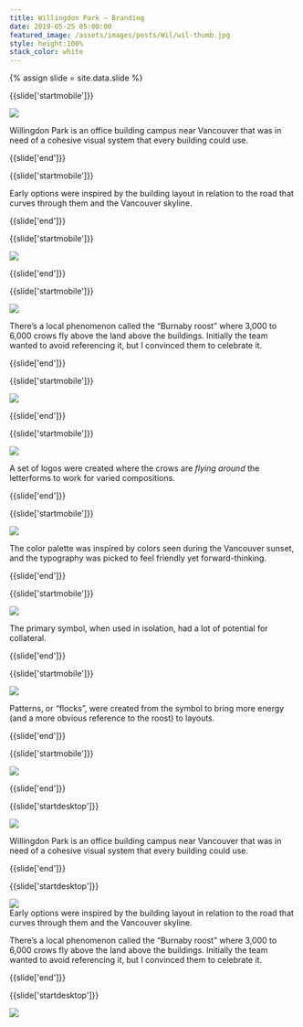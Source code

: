 ```yaml
---
title: Willingdon Park — Branding
date: 2019-05-25 05:00:00
featured_image: /assets/images/posts/Wil/wil-thumb.jpg
style: height:100%
stack_color: white
---
```

{% assign slide = site.data.slide %}


{{slide['startmobile']}}

<div><img class='full-width' src='{{ site.url }}/assets/images/posts/Wil/wil-1-mobile.png' srcset='{{ site.url }}/assets/images/posts/Wil/wil-1-mobile.png 375w, {{ site.url }}/assets/images/posts/Wil/wil-1-mobile@2x.png 750w, {{ site.url }}/assets/images/posts/Wil/wil-1-mobile@3x.png 1125w'></div>

<p class='bg'>Willingdon Park is an office building campus near Vancouver that was in need of a cohesive visual system that every building could use.</p>

{{slide['end']}}



{{slide['startmobile']}}

Early options were inspired by the building layout in relation to the road that curves through them and the Vancouver skyline.

{{slide['end']}}



{{slide['startmobile']}}

<div><img class='full-height' src='{{ site.url }}/assets/images/posts/Wil/wil-2-mobile.png' srcset='{{ site.url }}/assets/images/posts/Wil/wil-2-mobile.png 375w, {{ site.url }}/assets/images/posts/Wil/wil-2-mobile@2x.png 750w, {{ site.url }}/assets/images/posts/Wil/wil-2-mobile@3x.png 1125w'></div>

{{slide['end']}}



{{slide['startmobile']}}

<div><img class='full-height' src='{{ site.url }}/assets/images/posts/Wil/wil-3-mobile.png' srcset='{{ site.url }}/assets/images/posts/Wil/wil-3-mobile.png 375w, {{ site.url }}/assets/images/posts/Wil/wil-3-mobile@2x.png 750w, {{ site.url }}/assets/images/posts/Wil/wil-3-mobile@3x.png 1125w'></div>

<p class='bg-dark'>There’s a local phenomenon called the “Burnaby roost” where 3,000 to 6,000 crows fly above the land above the buildings. Initially the team wanted to avoid referencing it, but I convinced them to celebrate it.</p>

{{slide['end']}}



{{slide['startmobile']}}

<div><img class='full-height' src='{{ site.url }}/assets/images/posts/Wil/wil-4-mobile.png' srcset='{{ site.url }}/assets/images/posts/Wil/wil-4-mobile.png 375w, {{ site.url }}/assets/images/posts/Wil/wil-4-mobile@2x.png 750w, {{ site.url }}/assets/images/posts/Wil/wil-4-mobile@3x.png 1125w'></div>

{{slide['end']}}



{{slide['startmobile']}}

<div><img class='full-height' src='{{ site.url }}/assets/images/posts/Wil/wil-5-mobile.png' srcset='{{ site.url }}/assets/images/posts/Wil/wil-5-mobile.png 375w, {{ site.url }}/assets/images/posts/Wil/wil-5-mobile@2x.png 750w, {{ site.url }}/assets/images/posts/Wil/wil-5-mobile@3x.png 1125w'></div>

<p class='bg-dark'>A set of logos were created where the crows are <em>flying around</em> the letterforms to work for varied compositions.</p>

{{slide['end']}}



{{slide['startmobile']}}

<div><img class='full-height' src='{{ site.url }}/assets/images/posts/Wil/wil-6-mobile.png' srcset='{{ site.url }}/assets/images/posts/Wil/wil-6-mobile.png 375w, {{ site.url }}/assets/images/posts/Wil/wil-6-mobile@2x.png 750w, {{ site.url }}/assets/images/posts/Wil/wil-6-mobile@3x.png 1125w'></div>

<p class='bg-dark'>The color palette was inspired by colors seen during the Vancouver sunset, and the typography was picked to feel friendly yet forward-thinking.</p>

{{slide['end']}}




{{slide['startmobile']}}

<div><img class='full-height' src='{{ site.url }}/assets/images/posts/Wil/wil-7-mobile.png' srcset='{{ site.url }}/assets/images/posts/Wil/wil-7-mobile.png 375w, {{ site.url }}/assets/images/posts/Wil/wil-7-mobile@2x.png 750w, {{ site.url }}/assets/images/posts/Wil/wil-7-mobile@3x.png 1125w'></div>

<p class='bg-dark'>The primary symbol, when used in isolation, had a lot of potential for collateral.</p>

{{slide['end']}}



{{slide['startmobile']}}

<div><img class='full-width' src='{{ site.url }}/assets/images/posts/Wil/wil-8-mobile.png' srcset='{{ site.url }}/assets/images/posts/Wil/wil-8-mobile.png 375w, {{ site.url }}/assets/images/posts/Wil/wil-8-mobile@2x.png 750w, {{ site.url }}/assets/images/posts/Wil/wil-8-mobile@3x.png 1125w'></div>

<p class='bg'>Patterns, or “flocks”, were created from the symbol to bring more energy (and a more obvious reference to the roost) to layouts.</p>

{{slide['end']}}



{{slide['startmobile']}}

<div><img class='full-width' src='{{ site.url }}/assets/images/posts/Wil/wil-9-mobile.png' srcset='{{ site.url }}/assets/images/posts/Wil/wil-9-mobile.png 375w, {{ site.url }}/assets/images/posts/Wil/wil-9-mobile@2x.png 750w, {{ site.url }}/assets/images/posts/Wil/wil-9-mobile@3x.png 1125w'></div>

{{slide['end']}}







{{slide['startdesktop']}}

<div><img class='full-width' src='{{ site.url }}/assets/images/posts/Wil/wil-1@2x.png' srcset='{{ site.url }}/assets/images/posts/Wil/wil-1.png 1024w, {{ site.url }}/assets/images/posts/Wil/wil-1@2x.png 2048w, {{ site.url }}/assets/images/posts/Wil/wil-1@3x.png 3072w'></div>

Willingdon Park is an office building campus near Vancouver that was in need of a cohesive visual system that every building could use.

{{slide['end']}}



{{slide['startdesktop']}}

<div><img src='{{ site.url }}/assets/images/posts/Wil/wil-2@2x.png' srcset='{{ site.url }}/assets/images/posts/Wil/wil-2.png 794w, {{ site.url }}/assets/images/posts/Wil/wil-2@2x.png 1588w, {{ site.url }}/assets/images/posts/Wil/wil-2@3x.png 2382w'></div>

<figcaption>Early options were inspired by the building layout in relation to the road that curves through them and the Vancouver skyline.</figcaption>

There’s a local phenomenon called the “Burnaby roost” where 3,000 to 6,000 crows fly above the land above the buildings. Initially the team wanted to avoid referencing it, but I convinced them to celebrate it.

{{slide['end']}}



{{slide['startdesktop']}}

<div class='row'>

<div><img src='{{ site.url }}/assets/images/posts/Wil/wil-3@2x.png' srcset='{{ site.url }}/assets/images/posts/Wil/wil-3.png 314w, {{ site.url }}/assets/images/posts/Wil/wil-3@2x.png 628w, {{ site.url }}/assets/images/posts/Wil/wil-3@3x.png 942w'></div><!--

--><div><img src='{{ site.url }}/assets/images/posts/Wil/wil-4@2x.png' srcset='{{ site.url }}/assets/images/posts/Wil/wil-4.png 474w, {{ site.url }}/assets/images/posts/Wil/wil-4@2x.png 948w, {{ site.url }}/assets/images/posts/Wil/wil-4@3x.png 1422w'></div>

</div>

A set of logos were created where the crows are <em>flying around</em> the letterforms to work for varied compositions.

{{slide['end']}}



{{slide['startdesktop']}}

<div><img src='{{ site.url }}/assets/images/posts/Wil/wil-5@2x.png' srcset='{{ site.url }}/assets/images/posts/Wil/wil-5.png 794w, {{ site.url }}/assets/images/posts/Wil/wil-5@2x.png 1588w, {{ site.url }}/assets/images/posts/Wil/wil-5@3x.png 2382w'></div>

The color palette was inspired by colors seen during the Vancouver sunset, and the typography was picked to feel friendly yet forward-thinking.

{{slide['end']}}




{{slide['startdesktop']}}

<div><img src='{{ site.url }}/assets/images/posts/Wil/wil-6@2x.png' srcset='{{ site.url }}/assets/images/posts/Wil/wil-6.png 794w, {{ site.url }}/assets/images/posts/Wil/wil-6@2x.png 1588w, {{ site.url }}/assets/images/posts/Wil/wil-6@3x.png 2382w'></div>

The primary symbol, when used in isolation, had a lot of potential for collateral.

{{slide['end']}}



{{slide['startdesktop']}}

<div><img src='{{ site.url }}/assets/images/posts/Wil/wil-7@2x.png' srcset='{{ site.url }}/assets/images/posts/Wil/wil-7.png 794w, {{ site.url }}/assets/images/posts/Wil/wil-7@2x.png 1588w, {{ site.url }}/assets/images/posts/Wil/wil-7@3x.png 2382w'></div>

Patterns, or “flocks”, were created from the symbol to bring more energy (and a more obvious reference to the roost) to layouts.

{{slide['end']}}



{{slide['startdesktop']}}

<div class='row'>

<div><img src='{{ site.url }}/assets/images/posts/Wil/wil-8@2x.png' srcset='{{ site.url }}/assets/images/posts/Wil/wil-8.png 314w, {{ site.url }}/assets/images/posts/Wil/wil-8@2x.png 628w, {{ site.url }}/assets/images/posts/Wil/wil-8@3x.png 942w'></div><!--

--><div><img src='{{ site.url }}/assets/images/posts/Wil/wil-9@2x.png' srcset='{{ site.url }}/assets/images/posts/Wil/wil-9.png 474w, {{ site.url }}/assets/images/posts/Wil/wil-9@2x.png 948w, {{ site.url }}/assets/images/posts/Wil/wil-9@3x.png 1422w'></div>

</div>

{{slide['end']}}
